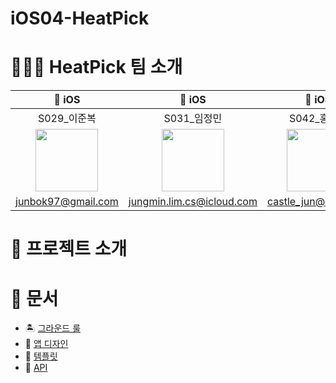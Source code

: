 # iOS04-HeatPick

# 🧑🏻‍💻 HeatPick 팀 소개

| 🍎 iOS | 🍎 iOS | 🍎 iOS | 🌐 Backend | 🌐 Backend |
| :--: | :--: | :--: | :--: | :--: |
| S029_이준복 | S031_임정민 | S042_홍성준 | J138_정세호 | J154_최검기 |
| <a href="https://github.com/junbok97"><img src="https://avatars.githubusercontent.com/u/71696675?v=4" width="100"></a> | <a href="https://github.com/jungmin-lim"><img src="https://avatars.githubusercontent.com/u/32038936?v=4" width="100"></a> | <a href="https://github.com/hogumachu"><img src="https://avatars.githubusercontent.com/u/74225754?v=4" width="100"></a>| <a href="https://github.com/JeongSH1"><img src="https://avatars.githubusercontent.com/u/125888614?v=4" width="100"></a> | <a href="https://github.com/cgg7777"><img src="https://avatars.githubusercontent.com/u/51906365?v=4" width="100"></a> |
| junbok97@gmail.com | jungmin.lim.cs@icloud.com | castle_jun@daum.net | jyt001532@gmail.com | cgg7777@naver.com |





# 🔨 프로젝트 소개

# 📔 문서
- 🏝️ [그라운드 룰](https://github.com/boostcampwm2023/iOS04-HeatPick/wiki/%F0%9F%93%94-%EA%B7%B8%EB%9D%BC%EC%9A%B4%EB%93%9C-%EB%A3%B0)
- 🎨 [앱 디자인](https://www.figma.com/team_invite/redeem/Rdu2CXbnpL6Ut8glMcs7PA)
- 📇 [템플릿](https://github.com/boostcampwm2023/iOS04-HeatPick/wiki/%F0%9F%93%87-%ED%85%9C%ED%94%8C%EB%A6%BF)
- 📝 [API](https://junbok97.notion.site/junbok97/HeatPick-API-5773319977624e3f898bc3952ed6080e)
